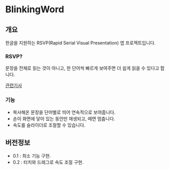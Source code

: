 # BlinkingWord

## 개요
한글을 지원하는 RSVP(Rapid Serial Visual Presentation) 앱 프로젝트입니다.

### RSVP?
문장을 전체로 읽는 것이 아니고, 한 단어씩 빠르게 보여주면 더 쉽게 읽을 수 있다고 합니다.

[관련기사](http://news.naver.com/main/read.nhn?mode=LSD&mid=sec&sid1=105&oid=092&aid=0000005318)

### 기능

- 복사해온 문장을 단어별로 띄어 연속적으로 보여줍니다.
- 손이 화면에 닿아 있는 동안만 재생되고, 떼면 멈춥니다.
- 속도를 슬라이더로 조절할 수 있습니다.

## 버전정보

- 0.1 : 최소 기능 구현.
- 0.2 : 터치와 드래그로 속도 조절 구현.

